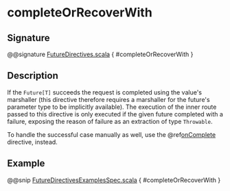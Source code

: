<a id="completeorrecoverwith"></a>
# completeOrRecoverWith

## Signature

@@signature [FutureDirectives.scala](../../../../../../../../../akka-http/src/main/scala/akka/http/scaladsl/server/directives/FutureDirectives.scala) { #completeOrRecoverWith }

## Description

If the `Future[T]` succeeds the request is completed using the value's marshaller (this directive therefore
requires a marshaller for the future's parameter type to be implicitly available). The execution of the inner
route passed to this directive is only executed if the given future completed with a failure,
exposing the reason of failure as an extraction of type `Throwable`.

To handle the successful case manually as well, use the @ref[onComplete](onComplete.md#oncomplete) directive, instead.

## Example

@@snip [FutureDirectivesExamplesSpec.scala](../../../../../../../test/scala/docs/http/scaladsl/server/directives/FutureDirectivesExamplesSpec.scala) { #completeOrRecoverWith }